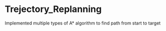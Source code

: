 # Trejectory_Replanning
Implemented multiple types of A* algorithm to find path from start to target
